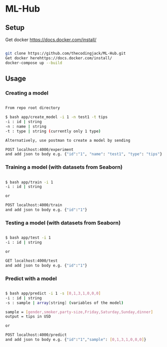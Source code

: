 # ML-Hub

    
## Setup
Get docker https://docs.docker.com/install/
```sh

git clone https://github.com/thecodingjack/ML-Hub.git
Get docker herehttps://docs.docker.com/install/
docker-compose up --build

```

## Usage

### Creating a model
```sh

From repo root directory

$ bash app/create_model -i 1 -n test1 -t tips
-i : id | string
-n : name | string
-t : type | string (currently only 1 type)

Alternatively, use postman to create a model by sending

POST localhost:4000/experiment
and add json to body e.g. {"id":"1", "name": "test1", "type": "tips"}

```
### Training a model (with datasets from Seaborn)
```sh

$ bash app/train -i 1
-i : id | string

or

POST localhost:4000/train
and add json to body e.g. {"id":"1"}

```

### Testing a model (with datasets from Seaborn)
```sh

$ bash app/test -i 1
-i : id | string

or

GET localhost:4000/test
and add json to body e.g. {"id":"1"}

```
### Predict with a model
```sh

$ bash app/predict -i 1 -s [0,1,3,1,0,0,0]
-i : id | string
-s : sample | array[string] (variables of the model)

sample = [gender,smoker,party-size,Friday,Saturday,Sunday,dinner]
output = tips in USD 

or

POST localhost:4000/predict
and add json to body e.g. {"id":"1","sample": [0,1,3,1,0,0,0]}

```
